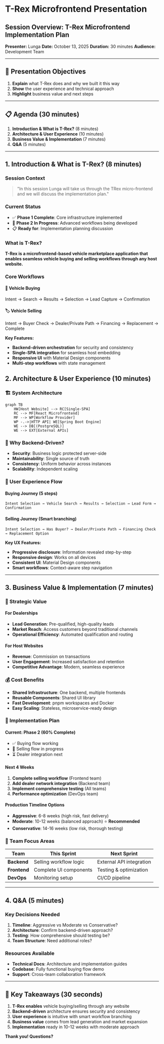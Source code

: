 # T-Rex Microfrontend Presentation

## Session Overview: T-Rex Microfrontend Implementation Plan

**Presenter:** Lunga
**Date:** October 13, 2025
**Duration:** 30 minutes
**Audience:** Development Team

---

## 🎯 Presentation Objectives

1. **Explain** what T-Rex does and why we built it this way
2. **Show** the user experience and technical approach
3. **Highlight** business value and next steps

---

## 📋 Agenda (30 minutes)

1. **Introduction & What is T-Rex?** (8 minutes)
2. **Architecture & User Experience** (10 minutes)
3. **Business Value & Implementation** (7 minutes)
4. **Q&A** (5 minutes)

---

## 1. Introduction & What is T-Rex? (8 minutes)

### Session Context
> "In this session Lunga will take us through the TRex micro-frontend and we will discuss the implementation plan."

### Current Status
- ✅ **Phase 1 Complete**: Core infrastructure implemented
- 🔄 **Phase 2 In Progress**: Advanced workflows being developed
- 📋 **Ready for**: Implementation planning discussion

### What is T-Rex?
**T-Rex is a microfrontend-based vehicle marketplace application that enables seamless vehicle buying and selling workflows through any host website.**

### Core Workflows

#### 🚗 **Vehicle Buying**
Intent → Search → Results → Selection → Lead Capture → Confirmation

#### 🏷️ **Vehicle Selling**
Intent → Buyer Check → Dealer/Private Path → Financing → Replacement → Complete

**Key Features:**
- **Backend-driven orchestration** for security and consistency
- **Single-SPA integration** for seamless host embedding
- **Responsive UI** with Material Design components
- **Multi-step workflows** with state management

## 2. Architecture & User Experience (10 minutes)

### 🏗️ System Architecture
```mermaid
graph TB
    HW[Host Website] --> RC[Single-SPA]
    RC --> MF[React Microfrontend]
    MF --> WP[Workflow Provider]
    WP -.->|HTTP API| WE[Spring Boot Engine]
    WE --> DB[(PostgreSQL)]
    WE --> EXT[External APIs]
```

### 🔧 Why Backend-Driven?
- **Security**: Business logic protected server-side
- **Maintainability**: Single source of truth
- **Consistency**: Uniform behavior across instances
- **Scalability**: Independent scaling

### 🎯 User Experience Flow

#### Buying Journey (5 steps)
```
Intent Selection → Vehicle Search → Results → Selection → Lead Form → Confirmation
```

#### Selling Journey (Smart branching)
```
Intent Selection → Has Buyer? → Dealer/Private Path → Financing Check → Replacement Option
```

**Key UX Features:**
- **Progressive disclosure**: Information revealed step-by-step
- **Responsive design**: Works on all devices
- **Consistent UI**: Material Design components
- **Smart workflows**: Context-aware step navigation

---

## 3. Business Value & Implementation (7 minutes)

### 🎯 Strategic Value

#### For Dealerships
- **Lead Generation**: Pre-qualified, high-quality leads
- **Market Reach**: Access customers beyond traditional channels
- **Operational Efficiency**: Automated qualification and routing

#### For Host Websites
- **Revenue**: Commission on transactions
- **User Engagement**: Increased satisfaction and retention
- **Competitive Advantage**: Modern, seamless experience

### 💰 Cost Benefits
- **Shared Infrastructure**: One backend, multiple frontends
- **Reusable Components**: Shared UI library
- **Fast Development**: pnpm workspaces and Docker
- **Easy Scaling**: Stateless, microservice-ready design

### 📅 Implementation Plan

#### Current: Phase 2 (60% Complete)
- ✅ Buying flow working
- 🔄 Selling flow in progress
- ⏳ Dealer integration next

#### Next 4 Weeks
1. **Complete selling workflow** (Frontend team)
2. **Add dealer network integration** (Backend team)
3. **Implement comprehensive testing** (All teams)
4. **Performance optimization** (DevOps team)

#### Production Timeline Options
- **Aggressive**: 6-8 weeks (high risk, fast delivery)
- **Moderate**: 10-12 weeks (balanced approach) ⭐ **Recommended**
- **Conservative**: 14-16 weeks (low risk, thorough testing)

### 🤝 Team Focus Areas

| Team | This Sprint | Next Sprint |
|------|-------------|-------------|
| **Backend** | Selling workflow logic | External API integration |
| **Frontend** | Complete UI components | Testing & optimization |
| **DevOps** | Monitoring setup | CI/CD pipeline |

---

## 4. Q&A (5 minutes)

### Key Decisions Needed

1. **Timeline**: Aggressive vs Moderate vs Conservative?
2. **Architecture**: Confirm backend-driven approach?
3. **Testing**: How comprehensive should testing be?
4. **Team Structure**: Need additional roles?

### Resources Available
- **Technical Docs**: Architecture and implementation guides
- **Codebase**: Fully functional buying flow demo
- **Support**: Cross-team collaboration framework

---

## 📝 Key Takeaways (30 seconds)

1. **T-Rex enables** vehicle buying/selling through any website
2. **Backend-driven** architecture ensures security and consistency
3. **User experience** is intuitive with smart workflow branching
4. **Business value** comes from lead generation and market expansion
5. **Implementation** ready in 10-12 weeks with moderate approach

**Thank you! Questions?**